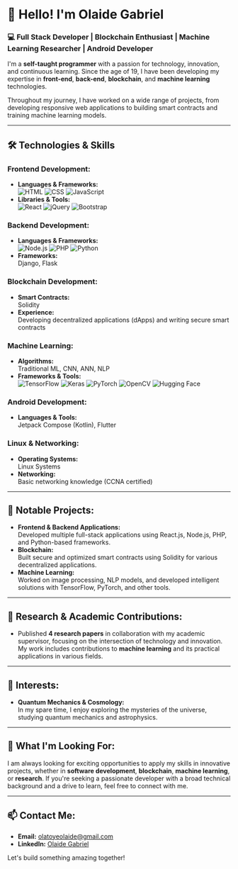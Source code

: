 
# 👋 Hello! I'm Olaide Gabriel

### 💻 Full Stack Developer | Blockchain Enthusiast | Machine Learning Researcher | Android Developer

I'm a **self-taught programmer** with a passion for technology, innovation, and continuous learning. Since the age of 19, I have been developing my expertise in **front-end**, **back-end**, **blockchain**, and **machine learning** technologies. 

Throughout my journey, I have worked on a wide range of projects, from developing responsive web applications to building smart contracts and training machine learning models.

---

## 🛠️ Technologies & Skills

### Frontend Development:
- **Languages & Frameworks:**  
  ![HTML](https://img.shields.io/badge/HTML5-%23E34F26.svg?&style=flat&logo=html5&logoColor=white)
  ![CSS](https://img.shields.io/badge/CSS3-%231572B6.svg?&style=flat&logo=css3&logoColor=white)
  ![JavaScript](https://img.shields.io/badge/JavaScript-%23F7DF1E.svg?&style=flat&logo=javascript&logoColor=black)
- **Libraries & Tools:**  
  ![React](https://img.shields.io/badge/React-%2320232A.svg?&style=flat&logo=react&logoColor=%2361DAFB)
  ![jQuery](https://img.shields.io/badge/jQuery-%230769AD.svg?&style=flat&logo=jquery&logoColor=white)
  ![Bootstrap](https://img.shields.io/badge/Bootstrap-%23563D7C.svg?&style=flat&logo=bootstrap&logoColor=white)

### Backend Development:
- **Languages & Frameworks:**  
  ![Node.js](https://img.shields.io/badge/Node.js-%23339933.svg?&style=flat&logo=node.js&logoColor=white)
  ![PHP](https://img.shields.io/badge/PHP-%23777BB4.svg?&style=flat&logo=php&logoColor=white)
  ![Python](https://img.shields.io/badge/Python-%233776AB.svg?&style=flat&logo=python&logoColor=white)
- **Frameworks:**  
  Django, Flask

### Blockchain Development:
- **Smart Contracts:**  
  Solidity
- **Experience:**  
  Developing decentralized applications (dApps) and writing secure smart contracts

### Machine Learning:
- **Algorithms:**  
  Traditional ML, CNN, ANN, NLP
- **Frameworks & Tools:**  
  ![TensorFlow](https://img.shields.io/badge/TensorFlow-%23FF6F00.svg?&style=flat&logo=tensorflow&logoColor=white)
  ![Keras](https://img.shields.io/badge/Keras-%23D00000.svg?&style=flat&logo=keras&logoColor=white)
  ![PyTorch](https://img.shields.io/badge/PyTorch-%23EE4C2C.svg?&style=flat&logo=pytorch&logoColor=white)
  ![OpenCV](https://img.shields.io/badge/OpenCV-%235C3EE8.svg?&style=flat&logo=opencv&logoColor=white)
  ![Hugging Face](https://img.shields.io/badge/HuggingFace-%23FFAA00.svg?&style=flat&logo=hugging-face&logoColor=white)

### Android Development:
- **Languages & Tools:**  
  Jetpack Compose (Kotlin), Flutter

### Linux & Networking:
- **Operating Systems:**  
  Linux Systems
- **Networking:**  
  Basic networking knowledge (CCNA certified)

---

## 🌟 Notable Projects:
- **Frontend & Backend Applications:**  
  Developed multiple full-stack applications using React.js, Node.js, PHP, and Python-based frameworks.
- **Blockchain:**  
  Built secure and optimized smart contracts using Solidity for various decentralized applications.
- **Machine Learning:**  
  Worked on image processing, NLP models, and developed intelligent solutions with TensorFlow, PyTorch, and other tools.

---

## 📜 Research & Academic Contributions:
- Published **4 research papers** in collaboration with my academic supervisor, focusing on the intersection of technology and innovation. My work includes contributions to **machine learning** and its practical applications in various fields.
  
---

## 🧠 Interests:
- **Quantum Mechanics & Cosmology:**  
  In my spare time, I enjoy exploring the mysteries of the universe, studying quantum mechanics and astrophysics.

---

## 🎯 What I'm Looking For:
I am always looking for exciting opportunities to apply my skills in innovative projects, whether in **software development**, **blockchain**, **machine learning**, or **research**. If you're seeking a passionate developer with a broad technical background and a drive to learn, feel free to connect with me.

---

## 📫 Contact Me:
- **Email:** olatoyeolaide@gmail.com
- **LinkedIn:** [Olaide Gabriel](https://linkedin.com/in/olatoye-olaide-gabriel-961b591b0)

Let's build something amazing together!
